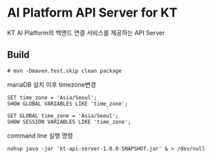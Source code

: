 # AI Platform API Server for KT

KT AI Platform의 백엔드 연결 서비스를 제공하는 API Server

## Build

```
# mvn -Dmaven.test.skip clean package

```


mariaDB 설치 이후 timezone변경
```
SET time_zone = 'Asia/Seoul';
SHOW GLOBAL VARIABLES LIKE 'time_zone';

SET GLOBAL time_zone = 'Asia/Seoul';
SHOW SESSION VARIABLES LIKE 'time_zone';
```

command line 실행 명령
```$xslt
nohup java -jar 'kt-api-server-1.0.0-SNAPSHOT.jar' & > /dev/null
```
